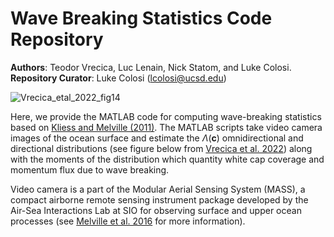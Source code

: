 # Wave Breaking Statistics Code Repository
**Authors**: Teodor Vrecica, Luc Lenain, Nick Statom, and Luke Colosi. \
**Repository Curator**: Luke Colosi (lcolosi@ucsd.edu) 

![Vrecica_etal_2022_fig14](https://github.com/lcolosi/WaveBreakingStats/assets/50155977/807d671e-a1a2-4d56-9f99-a62f0bf94158)

Here, we provide the MATLAB code for computing wave-breaking statistics based on [Kliess and Melville (2011)](https://doi.org/10.1175/2010JTECHO744.1). The MATLAB scripts take video camera images of the ocean surface and estimate the $\Lambda(\textbf{c})$ omnidirectional and directional distributions (see figure below from [Vrecica et al. 2022](https://doi.org/10.1175/JPO-D-21-0125.1)) along with the moments of the distribution which quantity white cap coverage and momentum flux due to wave breaking.

Video camera is a part of the Modular Aerial Sensing System (MASS), a compact airborne remote sensing instrument package developed by the Air-Sea Interactions Lab at SIO for observing surface and upper ocean processes (see [Melville et al. 2016](https://doi.org/10.1175/JTECH-D-15-0067.1) for more information).      
 

